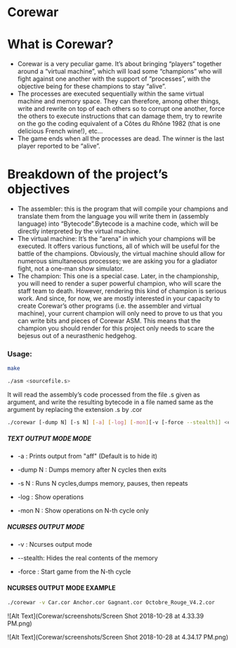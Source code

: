# Corewar

# What is Corewar?
 
 - Corewar is a very peculiar game. It’s about bringing “players” together around a “virtual machine”, which will load some “champions” who will fight against one another with the support of “processes”, with the objective being for these champions to stay “alive”.
 - The processes are executed sequentially within the same virtual machine and memory space. They can therefore, among other things, write and rewrite on top of each others so to corrupt one another, force the others to execute instructions that can damage them, try to rewrite on the go the coding equivalent of a Côtes du Rhône 1982 (that is one delicious French wine!), etc...
 - The game ends when all the processes are dead. The winner is the last player reported to be “alive”.
# Breakdown of the project’s objectives
- The assembler: this is the program that will compile your champions and translate
them from the language you will write them in (assembly language) into “Bytecode”.Bytecode
is a machine code, which will be directly interpreted by the virtual
machine.
- The virtual machine: It’s the “arena” in which your champions will be executed.
It offers various functions, all of which will be useful for the battle of the champions.
Obviously, the virtual machine should allow for numerous simultaneous processes;
we are asking you for a gladiator fight, not a one-man show simulator.
- The champion: This one is a special case. Later, in the championship, you will
need to render a super powerful champion, who will scare the staff team to death.
However, rendering this kind of champion is serious work. And since, for now, we
are mostly interested in your capacity to create Corewar’s other programs (i.e. the
assembler and virtual machine), your current champion will only need to prove to
us that you can write bits and pieces of Corewar ASM. This means that the champion
you should render for this project only needs to scare the bejesus out of a
neurasthenic hedgehog.
### Usage:

```sh
make
```

```sh
./asm <sourcefile.s>
```
It will read the assembly’s code processed from the file .s given as argument, and write the resulting bytecode in a file named same as the argument by replacing the extension .s  by  .cor
 
```sh
./corewar [-dump N] [-s N] [-a] [-log] [-mon][-v [-force --stealth]] <champion1.cor>
```
##### TEXT OUTPUT MODE MODE 

 - -a      : Prints output from "aff" (Default is to hide it)
 
- -dump N : Dumps memory after N cycles then exits

- -s N    : Runs N cycles,dumps memory, pauses, then repeats

- -log    : Show operations

- -mon N  : Show operations on N-th cycle only


##### NCURSES OUTPUT MODE 

- -v      : Ncurses output mode

- --stealth: Hides the real contents of the memory

- -force  : Start game from the N-th cycle
#### NCURSES OUTPUT MODE EXAMPLE
```sh
./corewar -v Car.cor Anchor.cor Gagnant.cor Octobre_Rouge_V4.2.cor 
```
![Alt Text](Corewar/screenshots/Screen Shot 2018-10-28 at 4.33.39 PM.png)


![Alt Text](Corewar/screenshots/Screen Shot 2018-10-28 at 4.34.17 PM.png)
